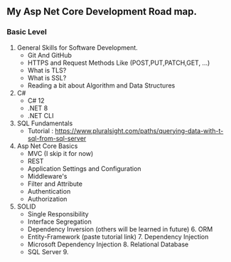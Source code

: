 ## My Asp Net Core Development Road map. 

### Basic Level

1. General Skills for Software Development. 
   - Git And GitHub 
   -  HTTPS and Request Methods Like (POST,PUT,PATCH,GET, ...)
   - What is TLS? 
   - What is SSL?
   - Reading a bit about Algorithm and Data Structures 
  2. C# 
      - C# 12 
      - .NET 8
      - .NET CLI
  3. SQL Fundamentals
       - Tutorial : https://www.pluralsight.com/paths/querying-data-with-t-sql-from-sql-server
  4. Asp Net Core Basics
      - MVC (I skip it for now)
      - REST
      - Application Settings and Configuration
      - Middleware's 
      - Filter and Attribute
      - Authentication
      - Authorization
   5. SOLID
       - Single Responsibility
       - Interface Segregation 
       - Dependency Inversion (others will be learned in future)
    6. ORM
       - Entity-Framework (paste tutorial link)
     7. Dependency Injection 
        - Microsoft Dependency Injection
     8. Relational Database
         - SQL Server
     9.   
       
